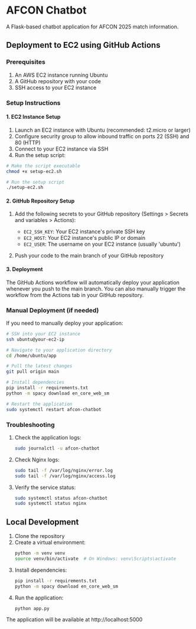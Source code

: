 # AFCON Chatbot

A Flask-based chatbot application for AFCON 2025 match information.

## Deployment to EC2 using GitHub Actions

### Prerequisites

1. An AWS EC2 instance running Ubuntu
2. A GitHub repository with your code
3. SSH access to your EC2 instance

### Setup Instructions

#### 1. EC2 Instance Setup

1. Launch an EC2 instance with Ubuntu (recommended: t2.micro or larger)
2. Configure security group to allow inbound traffic on ports 22 (SSH) and 80 (HTTP)
3. Connect to your EC2 instance via SSH
4. Run the setup script:

```bash
# Make the script executable
chmod +x setup-ec2.sh

# Run the setup script
./setup-ec2.sh
```

#### 2. GitHub Repository Setup

1. Add the following secrets to your GitHub repository (Settings > Secrets and variables > Actions):
   - `EC2_SSH_KEY`: Your EC2 instance's private SSH key
   - `EC2_HOST`: Your EC2 instance's public IP or domain
   - `EC2_USER`: The username on your EC2 instance (usually 'ubuntu')

2. Push your code to the main branch of your GitHub repository

#### 3. Deployment

The GitHub Actions workflow will automatically deploy your application whenever you push to the main branch. You can also manually trigger the workflow from the Actions tab in your GitHub repository.

### Manual Deployment (if needed)

If you need to manually deploy your application:

```bash
# SSH into your EC2 instance
ssh ubuntu@your-ec2-ip

# Navigate to your application directory
cd /home/ubuntu/app

# Pull the latest changes
git pull origin main

# Install dependencies
pip install -r requirements.txt
python -m spacy download en_core_web_sm

# Restart the application
sudo systemctl restart afcon-chatbot
```

### Troubleshooting

1. Check the application logs:
   ```bash
   sudo journalctl -u afcon-chatbot
   ```

2. Check Nginx logs:
   ```bash
   sudo tail -f /var/log/nginx/error.log
   sudo tail -f /var/log/nginx/access.log
   ```

3. Verify the service status:
   ```bash
   sudo systemctl status afcon-chatbot
   sudo systemctl status nginx
   ```

## Local Development

1. Clone the repository
2. Create a virtual environment:
   ```bash
   python -m venv venv
   source venv/bin/activate  # On Windows: venv\Scripts\activate
   ```
3. Install dependencies:
   ```bash
   pip install -r requirements.txt
   python -m spacy download en_core_web_sm
   ```
4. Run the application:
   ```bash
   python app.py
   ```

The application will be available at http://localhost:5000 